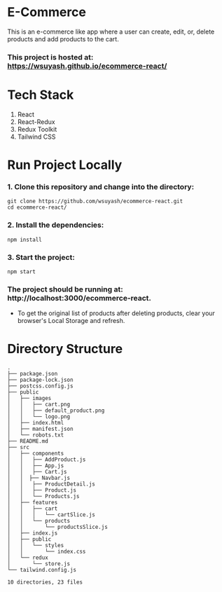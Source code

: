 # E-Commerce
This is an e-commerce like app where a user can create, edit, or, delete products and add products to the cart.

### This project is hosted at: https://wsuyash.github.io/ecommerce-react/

# Tech Stack
1. React
2. React-Redux
3. Redux Toolkit
4. Tailwind CSS

# Run Project Locally
### 1. Clone this repository and change into the directory:
```
git clone https://github.com/wsuyash/ecommerce-react.git
cd ecommerce-react/
```
### 2. Install the dependencies:
```
npm install
```
### 3. Start the project:
```
npm start
```

### The project should be running at: http://localhost:3000/ecommerce-react.

* To get the original list of products after deleting products, clear your browser's Local Storage and refresh.

# Directory Structure
```
.
├── package.json
├── package-lock.json
├── postcss.config.js
├── public
│   ├── images
│   │   ├── cart.png
│   │   ├── default_product.png
│   │   └── logo.png
│   ├── index.html
│   ├── manifest.json
│   └── robots.txt
├── README.md
├── src
│   ├── components
│   │   ├── AddProduct.js
│   │   ├── App.js
│   │   ├── Cart.js
│   │  ├── Navbar.js
│   │   ├── ProductDetail.js
│   │   ├── Product.js
│   │   └── Products.js
│   ├── features
│   │   ├── cart
│   │   │   └── cartSlice.js
│   │   └── products
│   │       └── productsSlice.js
│   ├── index.js
│   ├── public
│   │   └── styles
│   │       └── index.css
│   └── redux
│       └── store.js
└── tailwind.config.js

10 directories, 23 files 
```
